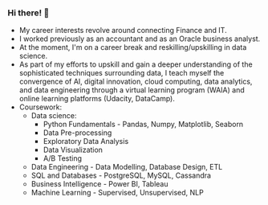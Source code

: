 ### Hi there! 👋

- My career interests revolve around connecting Finance and IT. 
- I worked previously as an accountant and as an Oracle business analyst.
- At the moment, I'm on a career break and reskilling/upskilling in data science.
- As part of my efforts to upskill and gain a deeper understanding of the sophisticated techniques surrounding data, I teach myself the convergence of AI, digital innovation, cloud computing, data analytics, and data engineering through a virtual learning program (WAIA) and online learning platforms (Udacity, DataCamp).
- Coursework:
  - Data science:
      - Python Fundamentals - Pandas, Numpy, Matplotlib, Seaborn
      - Data Pre-processing
      - Exploratory Data Analysis
      - Data Visualization
      - A/B Testing
  - Data Engineering - Data Modelling, Database Design, ETL
  - SQL and Databases - PostgreSQL, MySQL, Cassandra
  - Business Intelligence - Power BI, Tableau
  - Machine Learning - Supervised, Unsupervised, NLP
